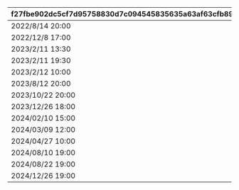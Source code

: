 |f27fbe902dc5cf7d95758830d7c094545835635a63af63cfb895d8d9eaba26d0|5d623109b330d26aea4cf67f4358d856d01448735cd39f901c413fe4e8821053|56e7bc9e1adc5030e0a9bdf37766a54302f15833d71c270e442877950b3c9989|ea8ce01be0d1fc85b40ff188e1fb38d8399a6162e4d1702ceea1a91ef681a224|8c8ee0e72d583b88103c90641104f99e318eca273acf2eb88ec902f1fb2747af|
| --- | --- | --- | --- | --- |
|2022/8/14 20:00|https://www.youtube.com/watch?v=P1-wIUSbS-s|2022081420|2022/8/8 18:00|2022/8/14 22:00|
|2022/12/8 17:00|https://youtu.be/MJswZwqB94g|2022120817|2022/12/8 17:00|2022/12/23 12:00|
|2023/2/11 13:30|https://youtu.be/4KJK4_U8lt0|2023021113|2023/2/11 13:30|2023/2/11 19:30|
|2023/2/11 19:30|https://youtu.be/6rsO7sgp0VE|2023021119|2023/2/11 19:30|2023/2/12 10:00|
|2023/2/12 10:00|https://youtu.be/b-vc4MCBzdc|2023021210|2023/2/12 10:00|2023/2/12 22:00|
|2023/8/12 20:00|https://youtube.com/live/HIxUyDMGPto|2023081220|2023/8/12 20:00|2023/8/12 22:10|
|2023/10/22 20:00|https://youtube.com/live/pVOkcT4KsI0|2023102221|2023/10/22 20:00|2023/10/22 22:10|
|2023/12/26 18:00|https://www.youtube.com/@priconne_redive|2023122618|2023/12/26 18:00|2023/12/26 22:00|
|2024/02/10 15:00|https://www.youtube.com/channel/UCiPSajGFI4ja74nYPU1MexA|2024021015|2024/02/10 15:00|2024/02/11 22:00|
|2024/03/09 12:00|https://www.youtube.com/@priconne_redive|2024030912|2024/03/09 12:00|2024/03/09 21:05|
|2024/04/27 10:00|https://youtube.com/live/q4nmwdceWik|2024042710|2024/04/27 10:00|2024/04/27 22:30|
|2024/08/10 19:00|https://youtube.com/live/zWczosxSvVE|2024081019|2024/08/10 19:00|2024/08/10 23:00|
|2024/08/22 19:00|https://youtube.com/live/Qp9pJyTIHE4|2024082219|2024/08/22 19:00|2024/08/22 22:00|
|2024/12/26 19:00|https://www.youtube.com/@priconne_redive/streams|2024122619|2024/12/26 19:00|2024/12/26 22:00|